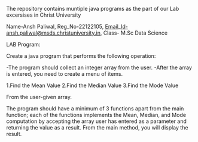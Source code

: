 The repository contains muntiple java programs as the part of our Lab excersises in Christ University

Name-Ansh Paliwal,
Reg_No-22122105,
Email_Id-ansh.paliwal@msds.christuniversity.in,
Class- M.Sc Data Science

LAB Program:

Create a java program that performs the following operation:

-The program should collect an integer array from the user.
-After the array is entered, you need to create a menu of items.

1.Find the Mean Value
2.Find the Median Value
3.Find the Mode Value

From the user-given array.

The program should have a minimum of 3 functions apart from the main function; each of the functions implements the Mean, Median, and Mode computation by accepting the array user has entered as a parameter and returning the value as a result. From the main method, you will display the result.

